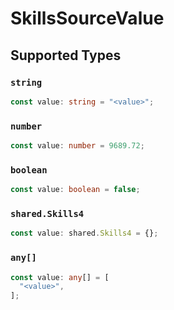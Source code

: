# SkillsSourceValue


## Supported Types

### `string`

```typescript
const value: string = "<value>";
```

### `number`

```typescript
const value: number = 9689.72;
```

### `boolean`

```typescript
const value: boolean = false;
```

### `shared.Skills4`

```typescript
const value: shared.Skills4 = {};
```

### `any[]`

```typescript
const value: any[] = [
  "<value>",
];
```

